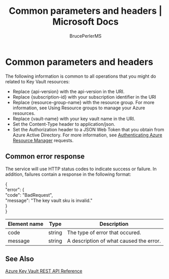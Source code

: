 ﻿---
ms.assetid: 15d13ca9-d6e8-4e54-ac5e-0ed9400fb15b
title: Common parameters and headers | Microsoft Docs
ms.service: key-vault
author: BrucePerlerMS
ms.author: bruceper
manager: mbaldwin
---
# Common parameters and headers

The following information is common to all operations that you might do related to Key Vault resources:

- Replace {api-version} with the api-version in the URI.
- Replace {subscription-id} with your subscription identifier in the URI
- Replace {resource-group-name} with the resource group. For more information, see Using Resource groups to manage your Azure resources.
- Replace {vault-name} with your key vault name in the URI.
- Set the Content-Type header to application/json.
- Set the Authorization header to a JSON Web Token that you obtain from Azure Active Directory. For more information, see [Authenticating Azure Resource Manager](authentication--requests-and-responses.md) requests.

## Common error response
The service will use HTTP status codes to indicate success or failure. In addition, failures contain a response in the following format:

   {  
     "error": {  
     "code": "BadRequest",  
     "message": "The key vault sku is invalid."  
     }  
   }  

|Element name | Type | Description |
|---|---|---|
| code | string | The type of error that occured.|
| message | string | A description of what caused the error. |



## See Also
 [Azure Key Vault REST API Reference](../keyvault/index.md)
